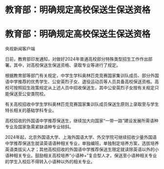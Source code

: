 # 教育部：明确规定高校保送生保送资格

# 教育部：明确规定高校保送生保送资格

央视新闻客户端

日前，教育部印发通知，对做好2024年普通高校部分特殊类型招生工作作出部署。其中，对高校保送生保送资格、录取专业等进行了规定。

根据教育部等部门有关规定，中学生学科奥林匹克竞赛国家集训队成员、部分外国语中学推荐的优秀学生、公安英烈子女、退役运动员等人员具备高校保送资格。高校可按照招生政策规定从上述人员中招收保送生，其中公安英烈子女按有关规定只能保送至公安类院校。

有关高校招收中学生学科奥林匹克竞赛国家集训队成员保送生原则上录取至与学生特长相关的基础学科专业。

高校招收的外国语中学推荐保送生，继续加大向国家“一带一路”建设发展所需语种专业及国家急需紧缺语种专业倾斜。

2024年起，北京外国语大学、上海外国语大学、外交学院可继续招收少量外国语中学推荐保送生就读英语语种相关专业，单独编班，单独制定培养方案，选拔培养英语类拔尖人才；其他高校招收的外国语中学推荐保送生限定就读除英语以外的小语种相关专业。鼓励相关高校培养“小语种+”复合型人才。保送至小语种相关专业的学生入校后不得转入小语种以外的相关专业。

